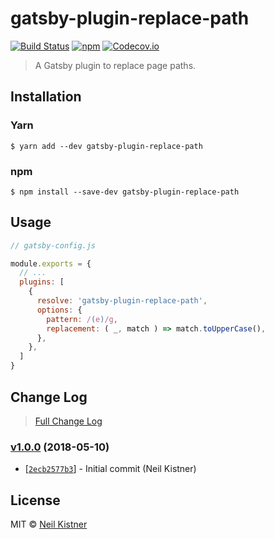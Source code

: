 # gatsby-plugin-replace-path

[![Build Status][travis-image]][travis-url]
[![npm][npm-image]][npm-url]
[![Codecov.io][codecov-image]][codecov-url]

> A Gatsby plugin to replace page paths.

## Installation

### Yarn

```
$ yarn add --dev gatsby-plugin-replace-path
```

### npm

```
$ npm install --save-dev gatsby-plugin-replace-path
```

## Usage

```js
// gatsby-config.js

module.exports = {
  // ...
  plugins: [
    {
      resolve: 'gatsby-plugin-replace-path',
      options: {
        pattern: /(e)/g,
        replacement: ( _, match ) => match.toUpperCase(),
      },
    },
  ]
}
```

## Change Log

> [Full Change Log](changelog.md)

### [v1.0.0](https://github.com/wyze/gatsby-plugin-replace-path/releases/tag/v1.0.0) (2018-05-10)

* [[`2ecb2577b3`](https://github.com/wyze/gatsby-plugin-replace-path/commit/2ecb2577b3)] - Initial commit (Neil Kistner)

## License

MIT © [Neil Kistner](//neilkistner.com)

[travis-image]: https://img.shields.io/travis/wyze/gatsby-plugin-replace-path.svg?style=flat-square
[travis-url]: https://travis-ci.org/wyze/gatsby-plugin-replace-path

[npm-image]: https://img.shields.io/npm/v/gatsby-plugin-replace-path.svg?style=flat-square
[npm-url]: https://npmjs.com/package/gatsby-plugin-replace-path

[codecov-image]: https://img.shields.io/codecov/c/github/wyze/gatsby-plugin-replace-path.svg?style=flat-square
[codecov-url]: https://codecov.io/github/wyze/gatsby-plugin-replace-path
